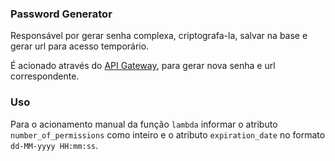 ### Password Generator

Responsável por gerar senha complexa, criptografa-la, salvar na base e gerar url para acesso temporário.

É acionado através do [API Gateway](https://console.aws.amazon.com/apigateway),
para gerar nova senha e url correspondente.

### Uso

Para o acionamento manual da função `lambda` informar o atributo `number_of_permissions` como inteiro e o atributo `expiration_date`
no formato `dd-MM-yyyy HH:mm:ss`.
